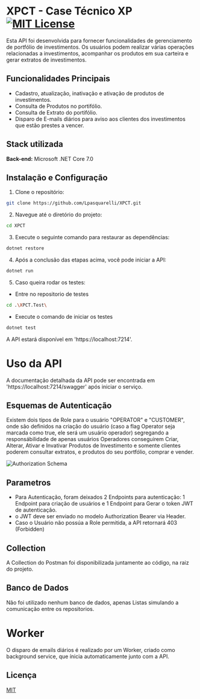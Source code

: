 
# XPCT - Case Técnico XP [![MIT License](https://img.shields.io/badge/License-MIT-green.svg)](https://choosealicense.com/licenses/mit/)

Esta API foi desenvolvida para fornecer funcionalidades de gerenciamento de portfólio de investimentos. Os usuários podem realizar várias operações relacionadas a investimentos, acompanhar os produtos em sua carteira e gerar extratos de investimentos.

## Funcionalidades Principais

- Cadastro, atualização, inativação e ativação de produtos de investimentos.
- Consulta de Produtos no portifólio.
- Consulta de Extrato do portifólio.
- Disparo de E-mails diários para aviso aos clientes dos investimentos que estão prestes a vencer.



## Stack utilizada

**Back-end:** Microsoft .NET Core 7.0


## Instalação e Configuração

1. Clone o repositório:

```bash
git clone https://github.com/Lpasquarelli/XPCT.git
```

2. Navegue até o diretório do projeto:

```bash
cd XPCT
```

3. Execute o seguinte comando para restaurar as dependências:

```bash
dotnet restore
```

4. Após a conclusão das etapas acima, você pode iniciar a API:

```bash
dotnet run

```

5. Caso queira rodar os testes:

- Entre no repositorio de testes
```bash
cd .\XPCT.Test\

```
- Execute o comando de iniciar os testes
```bash
dotnet test

```

A API estará disponível em 'https://localhost:7214'.


# Uso da API

A documentação detalhada da API pode ser encontrada em 'https://localhost:7214/swagger' após iniciar o serviço.


## Esquemas de Autenticação

Existem dois tipos de Role para o usuário "OPERATOR" e "CUSTOMER", onde são definidos na criação do usuário (caso a flag Operator seja marcada como true, ele será um usuário operador) segregando a responsábilidade de apenas usuários Operadores conseguirem Criar, Alterar, Ativar e Invativar Produtos de Investimento e somente clientes poderem consultar extratos, e produtos do seu portfólio, comprar e vender.


![Authorization Schema](https://github.com/Lpasquarelli/XPCT/assets/48439632/958a912e-8154-43bc-afd1-237c36ec8118)


## Parametros

- Para Autenticação, foram deixados 2 Endpoints para autenticação: 1 Endpoint para criação de usuários e 1 Endpoint para Gerar o token JWT de autenticação.
- o JWT deve ser enviado no modelo Authorization Bearer via Header.
- Caso o Usuário não possúa a Role permitida, a API retornará 403 (Forbidden)


## Collection

A Collection do Postman foi disponibilizada juntamente ao código, na raiz do projeto.

## Banco de Dados

Não foi utilizado nenhum banco de dados, apenas Listas simulando a comunicação entre os repositorios.


# Worker

O disparo de emails diários é realizado por um Worker, criado como background service, que ínicia automaticamente junto com a API.







## Licença

[MIT](https://choosealicense.com/licenses/mit/)

